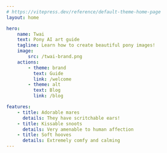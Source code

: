 ```yaml
---
# https://vitepress.dev/reference/default-theme-home-page
layout: home

hero:
    name: Twai
    text: Pony AI art guide
    tagline: Learn how to create beautiful pony images!
    image:
        src: /twai-brand.png
    actions:
        - theme: brand
          text: Guide
          link: /welcome
        - theme: alt
          text: Blog
          link: /blog

features:
    - title: Adorable mares
      details: They have scritchable ears!
    - title: Kissable snoots
      details: Very amenable to human affection
    - title: Soft hooves
      details: Extremely comfy and calming
---
```

